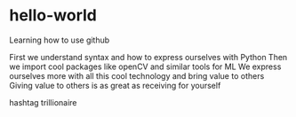 # hello-world
Learning how to use github

First we understand syntax and how to express ourselves with Python
Then we import cool packages like openCV and similar tools for ML
We express ourselves more with all this cool technology and bring value to others
Giving value to others is as great as receiving for yourself

hashtag trillionaire
